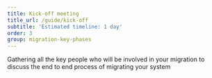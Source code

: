 ```yaml
---
title: Kick-off meeting
title_url: /guide/kick-off 
subtitle: 'Estimated timeline: 1 day'
order: 3
group: migration-key-phases
---
```


Gathering all the key people who will be involved in your migration to discuss the end to end process of migrating your system